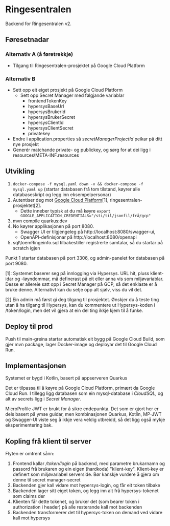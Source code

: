 
# Ringesentralen

Backend for Ringesentralen v2.

## Føresetnadar
### Alternativ A (å føretrekkje)
- Tilgang til Ringesentralen-prosjektet på Google Cloud Platform

### Alternativ B
- Sett opp eit eiget prosjekt på Google Cloud Platform
  - Sett opp Secret Manager med følgjande variablar
    - frontendTokenKey
    - hypersysBaseUrl
    - hypersysBrukerId
    - hypersysBrukerSecret
    - hypersysClientId
    - hypersysClientSecret
    - privatekey
- Endre i application.properties så _secretManagerProjectId_ peikar på ditt nye prosjekt
- Generér matchande private- og publickey, og sørg for at dei ligg i resources\META-INF.resources 

## Utvikling
1. `docker-compose -f mysql.yaml down -v && docker-compose -f mysql.yaml up` (startar databasen frå tom tilstand, køyrer alle databaseskript og legg inn eksempelpersonar)
1. Autentiser deg mot [Google Cloud Platform](https://cloud.google.com/docs/authentication/getting-started)[1], ringesentralen-prosjektet[2].
   - Dette inneber typisk at du må køyre `export GOOGLE_APPLICATION_CREDENTIALS="/sti/til/jsonfil/frå/gcp"`
1. mvn compile quarkus:dev
1. No køyrer applikasjonen på port 8080. 
   - Swagger UI er tilgjengeleg på http://localhost:8080/swagger-ui, 
   - OpenAPI-definisjonar på http://localhost:8080/openapi
1. sql\toemRingeinfo.sql tilbakestiller registrerte samtalar, så du startar på scratch igjen

Punkt 1 startar databasen på port 3306, og admin-panelet for databasen på port 9080.

[1]: Systemet baserer seg på innlogging via Hypersys. URL hit, pluss klient-idar og -løyndommar, må definerast på eit eller anna vis som miljøvariablar. Desse er allereie satt opp i Secret Manager på GCP, så det enklaste er å bruke denne. Alternativt kan du setje opp alt sjølv, viss du vil det.

[2] Ein admin må først gi deg tilgang til prosjektet. Ønskjer du å teste ting utan å ha tilgang til Hypersys, kan du kommentere ut Hypersys-koden i /token/login, men det vil gjera at ein del ting ikkje kjem til å funke.

## Deploy til prod
Push til main-greina startar automatisk eit bygg på Google Cloud Build, som gjer mvn package, lager Docker-image og deployar det til Google Cloud Run.

## Implementasjonen
Systemet er bygd i Kotlin, basert på appserveren Quarkus

Det er tilpassa til å køyre på Google Cloud Platform, primært da Google Cloud Run. I tillegg ligg databasen som ein mysql-database i _CloudSQL_, og alt av secrets ligg i _Secret Manager_.

MicroProfile JWT er brukt for å sikre endepunkta. Det som er gjort her er dels basert på ymse guidar, men kombinasjonen Quarkus, Kotlin, MP-JWT og Swagger-UI viste seg å ikkje vera veldig utbreidd, så det ligg også mykje eksperimentering bak.

## Kopling frå klient til server
Flyten er omtrent sånn:

1. Frontend kallar _/token/login_ på backend, med parametre brukarnamn og passord frå brukaren og ein eigen (hardkoda) "klient-key". Klient-key er definert som miljøvariabel serverside. Bør kanskje vurdere å gjera om denne til secret manager-secret
1. Backenden gjer kall vidare mot hypersys-login, og får eit token tilbake
1. Backenden lager sitt eiget token, og legg inn alt frå hypersys-tokenet som claims der
1. Klienten får dette tokenet, og bruker det (som bearer token i authorization i header) på alle resterande kall mot backenden
1. Backenden transformerer det til hypersys-token on demand ved vidare kall mot hypersys